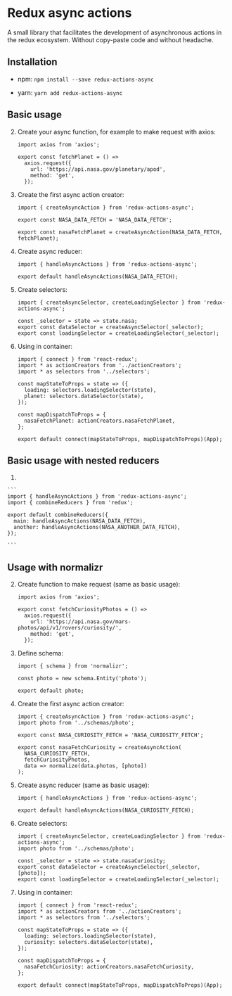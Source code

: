 Redux async actions
=========

A small library that facilitates the development of asynchronous actions in the redux ecosystem. Without copy-paste code and without headache.


## Installation

* npm: 
  `npm install --save redux-actions-async`
  
* yarn:
   `yarn add redux-actions-async`

## Basic usage

2) Create your async function, for example to make request with axios:

    ```
    import axios from 'axios';

    export const fetchPlanet = () =>
      axios.request({
        url: 'https://api.nasa.gov/planetary/apod',
        method: 'get',
      });
    ``` 
    
3) Create the first async action creator:

    ```
    import { createAsyncAction } from 'redux-actions-async';
    
    export const NASA_DATA_FETCH = 'NASA_DATA_FETCH';
    
    export const nasaFetchPlanet = createAsyncAction(NASA_DATA_FETCH, fetchPlanet);
    ```
    
4) Create async reducer:

    ```
    import { handleAsyncActions } from 'redux-actions-async';
    
    export default handleAsyncActions(NASA_DATA_FETCH);
    ```
    
5) Create selectors:

    ```
    import { createAsyncSelector, createLoadingSelector } from 'redux-actions-async';
    
    const _selector = state => state.nasa;
    export const dataSelector = createAsyncSelector(_selector);
    export const loadingSelector = createLoadingSelector(_selector);
    ``` 

5) Using in container:

    ```
    import { connect } from 'react-redux';
    import * as actionCreators from '../actionCreators';
    import * as selectors from '../selectors';
    
    const mapStateToProps = state => ({
      loading: selectors.loadingSelector(state),
      planet: selectors.dataSelector(state),
    });
    
    const mapDispatchToProps = {
      nasaFetchPlanet: actionCreators.nasaFetchPlanet,
    };
    
    export default connect(mapStateToProps, mapDispatchToProps)(App);
    
    ```

## Basic usage with nested reducers

1) 

    ```
    import { handleAsyncActions } from 'redux-actions-async';
    import { combineReducers } from 'redux';
    
    export default combineReducers({
      main: handleAsyncActions(NASA_DATA_FETCH),
      another: handleAsyncActions(NASA_ANOTHER_DATA_FETCH),
    });
    
    ```

## Usage with normalizr


2) Create function to make request (same as basic usage):

    ```
    import axios from 'axios';

    export const fetchCuriosityPhotos = () =>
      axios.request({
        url: 'https://api.nasa.gov/mars-photos/api/v1/rovers/curiosity/',
        method: 'get',
      });
    ``` 
    
3) Define schema:

    ```
    import { schema } from 'normalizr';
    
    const photo = new schema.Entity('photo');
    
    export default photo;
    
    ```
    
3) Create the first async action creator:

    ```
    import { createAsyncAction } from 'redux-actions-async';
    import photo from '../schemas/photo';
    
    export const NASA_CURIOSITY_FETCH = 'NASA_CURIOSITY_FETCH';
    
    export const nasaFetchCuriosity = createAsyncAction(
      NASA_CURIOSITY_FETCH,
      fetchCuriosityPhotos,
      data => normalize(data.photos, [photo])
    );    
    ```
    
4) Create async reducer (same as basic usage):

    ```
    import { handleAsyncActions } from 'redux-actions-async';
    
    export default handleAsyncActions(NASA_CURIOSITY_FETCH);
    ```
   
5)  Create selectors:
    
    ```
    import { createAsyncSelector, createLoadingSelector } from 'redux-actions-async';
    import photo from '../schemas/photo';
    
    const _selector = state => state.nasaCuriosity;
    export const dataSelector = createAsyncSelector(_selector, [photo]);
    export const loadingSelector = createLoadingSelector(_selector);
    ``` 
    
5) Using in container:

    ```
    import { connect } from 'react-redux';
    import * as actionCreators from '../actionCreators';
    import * as selectors from '../selectors';
    
    const mapStateToProps = state => ({
      loading: selectors.loadingSelector(state),
      curiosity: selectors.dataSelector(state),
    });
    
    const mapDispatchToProps = {
      nasaFetchCuriosity: actionCreators.nasaFetchCuriosity,
    };
    
    export default connect(mapStateToProps, mapDispatchToProps)(App);
    
    ```
